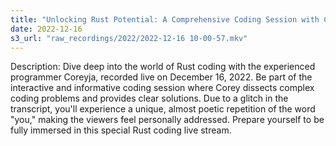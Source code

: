 ```yaml
---
title: "Unlocking Rust Potential: A Comprehensive Coding Session with Coreyja"
date: 2022-12-16
s3_url: "raw_recordings/2022/2022-12-16 10-00-57.mkv"
---
```


Description: Dive deep into the world of Rust coding with the experienced programmer Coreyja, recorded live on December 16, 2022. Be part of the interactive and informative coding session where Corey dissects complex coding problems and provides clear solutions. Due to a glitch in the transcript, you'll experience a unique, almost poetic repetition of the word "you," making the viewers feel personally addressed. Prepare yourself to be fully immersed in this special Rust coding live stream.
